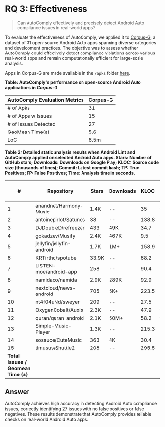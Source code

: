 # RQ 3: Effectiveness

> Can AutoComply effectively and precisely detect Android Auto compliance issues in real-world apps?

To evaluate the effectiveness of AutoComply, we applied it to [Corpus-G](https://anonymous.4open.science/r/autocomply/RQs/RQ3/Corpus-G.csv), a dataset of 31 open-source Android Auto apps spanning diverse categories and development practices. 
The objective was to assess whether AutoComply could effectively detect compliance violations across various real-world apps and remain computationally efficient for large-scale analysis.

Apps in Corpus-G are made available in the `/apks` folder [here](https://anonymous.4open.science/r/autocomply/apks/).


**Table: AutoComply's performance on open-source Android Auto applications in *Corpus-G***

|  AutoComply Evaluation Metrics | Corpus-G |
|---|---|
| \# of Apks | 31 |
| \# of Apps w Issues | 15|
| \# of Issues Detected | 27 |
| GeoMean Time(s) | 5.6 |
| LoC  | 6.5m  |


**Table 2: Detailed static analysis results when Android Lint and AutoComply applied on selected Android Auto apps. Stars: Number of GitHub stars; Downloads: Downloads on Google Play; KLOC: Source code size (thousands of lines); Commit: Latest commit hash; TP: True Positives; FP: False Positives; Time: Analysis time in seconds.**

| # | Repository | Stars | Downloads | KLOC | Commit | Android Lint TP | Android Lint FP | Android Lint Time | AutoComply TP | AutoComply FP | AutoComply Time |
|---|------------|-------|-----------|------|--------|-----------------|-----------------|-------------------|---------------|---------------|-----------------|
| 1 | anandnet/Harmony-Music | 1.4K | -- | 35 | ff91d19 | 0 | 0 | 1 | 3 | 0 | 1 |
| 2 | antoinepirlot/Satunes | 38 | -- | 138.8 | 24e3933 | 0 | 0 | 1 | 2 | 0 | 18 |
| 3 | DJDoubleD/refreezer | 433 | 49K | 34.7 | aecf242 | 0 | 0 | 1 | 1 | 0 | 4 |
| 4 | gokadzev/Musify | 2.4K | 467K | 9.5 | f524674 | 0 | 0 | 1 | 3 | 0 | 2 |
| 5 | jellyfin/jellyfin-android | 1.7K | 1M+ | 158.9 | 7886df9 | 0 | 0 | 140 | 2 | 0 | 7 |
| 6 | KRTirtho/spotube | 33.9K | -- | 68.2 | 8c1337d | 0 | 0 | 1 | 3 | 0 | 2 |
| 7 | LISTEN-moe/android-app | 258 | -- | 90.4 | 4194aeb | 0 | 0 | 30 | 2 | 0 | 3 |
| 8 | namidaco/namida | 2.9K | 289K | 92.9 | 675dc79 | 0 | 0 | 1 | 2 | 0 | 3 |
| 9 | nextcloud/news-android | 705 | 5K+ | 223.5 | 9636d61 | 0 | 0 | 18 | 1 | 0 | 5 |
| 10 | nt4f04uNd/sweyer | 209 | -- | 27.5 | e5abe5a | 0 | 0 | 1 | 3 | 0 | 2 |
| 11 | OxygenCobalt/Auxio | 2.3K | -- | 47.9 | fce77ec | 1 | 0 | 198 | 1 | 0 | 6 |
| 12 | quran/quran_android | 2.1K | 50M+ | 58.2 | f5bd3dc | 0 | 0 | 138 | 1 | 0 | 6 |
| 13 | Simple-Music-Player | 1.3K | -- | 215.3 | 498086a | 0 | 0 | 64 | 1 | 0 | 8 |
| 14 | sosauce/CuteMusic | 363 | 4K | 30.4 | 97bb20b | 1 | 0 | 119 | 1 | 0 | 2 |
| 15 | timusus/Shuttle2 | 208 | -- | 295.5 | 6fd520f | 0 | 0 | 315 | 1 | 0 | 21 |
| **Total Issues / Geomean Time (s)** | | | | | | **2** | **0** | **11.1** | **27** | **0** | **4.2** |



## Answer

AutoComply achieves high accuracy in detecting Android Auto compliance issues, correctly identifying 27 issues with no false positives or false negatives. These results demonstrate that AutoComply provides reliable checks on real-world Android Auto apps.



